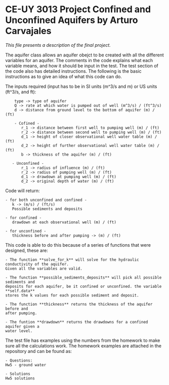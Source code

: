 # CE-UY 3013 Project Confined and Unconfined Aquifers by Arturo Carvajales

*This file presents a description of the final project.*

The aquifer class allows an aquifer obejct to be created with all the different
variables for an aquifer. The comments in the code explains what each variable means,
and how it should be input in the test. The test section of the code also has detailed instructions.
The following is the basic instructions as to give an idea of what this code can do.

The inputs required (input has to be in SI units (m^3/s and m) or US units (ft^3/s, and ft):

        type -> type of aquifer
        Q -> rate at which water is pumped out of well (m^3/s) / (ft^3/s)
        d -> distance from ground level to the bottom of aquifer (m) / (ft)

        - Cofined -
           r_1 -> distance between first well to pumping well (m) / (ft)
           r_2 -> distance between second well to pumping well (m) / (ft)
           d_1 -> height of closer observational well water table (m) / (ft)
           d_2 -> height of further observational well water table (m) / (ft)
           b -> thickness of the aquifer (m) / (ft)

       - Unconfined -
           r_1 -> radius of influence (m) / (ft)
           r_2 -> radius of pumping well (m) / (ft)
           d_1 -> drawdown at pumping well (m) / (ft)
           d_2 -> original depth of water (m) / (ft)


Code will return:

	- for both unconfined and confined -
	   k -> (m/s) / (ft/s)
	   Possible sediments and deposits

	- for confined -
	   drawdown at each observational well (m) / (ft)

	- for unconfined -
	   thickness before and after pumping -> (m) / (ft)


This code is able to do this because of a series of functions that were designed,
these are:

	- The function **solve_for_k** will solve for the hydraulic conductivity of the aquifer.
	Given all the variables are valid.

	- The function **possible_sediments_deposits** will pick all possible sediments and 
	deposits for each aquifer, be it confined or unconfined. the variable **self.data**
	stores the k values for each possible sediment and deposit.

	- The function **thickness** returns the thickness of the aquifer before and
	after pumping.

	- The funtion **drawdown** returns the drawdowns for a confined aquifer given a
	water level.

The test file has examples using the numbers from the homework to make sure all
the calculations work. The homework examples are attached in the repository and can be found as:

	- Questions:
	Hw5 - ground water

	- Solutions
	Hw5 solutions



